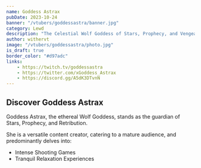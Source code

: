 ```yaml
---
name: Goddess Astrax
pubDate: 2023-10-24
banner: "/vtubers/goddessastra/banner.jpg"
category: Lewd
description: "The Celestial Wolf Goddess of Stars, Prophecy, and Vengeance is ready to meet you~"
author: withervt
image: "/vtubers/goddessastra/photo.jpg"
is_draft: true
border_color: "#d97adc"
links: 
    - https://twitch.tv/goddessastra
    - https://twitter.com/xGoddess_Astrax
    - https://discord.gg/A5dK3DTvnN
---
```


## Discover Goddess Astrax

Goddess Astrax, the ethereal Wolf Goddess, stands as the guardian of Stars, Prophecy, and Retribution.

She is a versatile content creator, catering to a mature audience, and predominantly delves into:

- Intense Shooting Games
- Tranquil Relaxation Experiences
